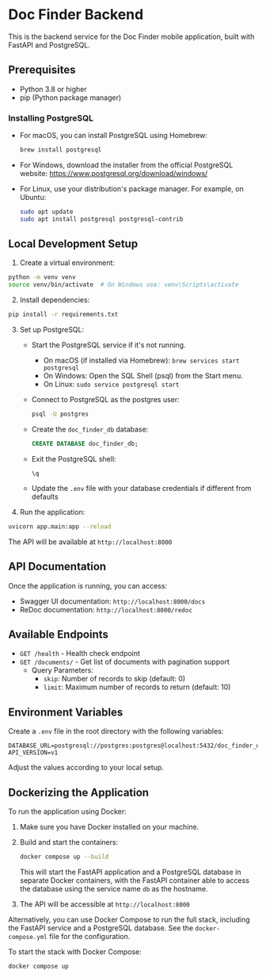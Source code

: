 # Doc Finder Backend

This is the backend service for the Doc Finder mobile application, built with FastAPI and PostgreSQL.

## Prerequisites

- Python 3.8 or higher
- pip (Python package manager)

### Installing PostgreSQL

- For macOS, you can install PostgreSQL using Homebrew:
  ```bash
  brew install postgresql
  ```

- For Windows, download the installer from the official PostgreSQL website: https://www.postgresql.org/download/windows/

- For Linux, use your distribution's package manager. For example, on Ubuntu:
  ```bash
  sudo apt update
  sudo apt install postgresql postgresql-contrib
  ```

## Local Development Setup

1. Create a virtual environment:
```bash
python -m venv venv
source venv/bin/activate  # On Windows use: venv\Scripts\activate
```

2. Install dependencies:
```bash
pip install -r requirements.txt
```

3. Set up PostgreSQL:
   
   - Start the PostgreSQL service if it's not running. 
     - On macOS (if installed via Homebrew): `brew services start postgresql`
     - On Windows: Open the SQL Shell (psql) from the Start menu.
     - On Linux: `sudo service postgresql start`

   - Connect to PostgreSQL as the postgres user:
     ```bash
     psql -U postgres
     ```
   
   - Create the `doc_finder_db` database:
     ```sql
     CREATE DATABASE doc_finder_db;
     ```
   
   - Exit the PostgreSQL shell:
     ```
     \q
     ```

   - Update the `.env` file with your database credentials if different from defaults

4. Run the application:
```bash
uvicorn app.main:app --reload
```

The API will be available at `http://localhost:8000`

## API Documentation

Once the application is running, you can access:
- Swagger UI documentation: `http://localhost:8000/docs`
- ReDoc documentation: `http://localhost:8000/redoc`

## Available Endpoints

- `GET /health` - Health check endpoint
- `GET /documents/` - Get list of documents with pagination support
  - Query Parameters:
    - `skip`: Number of records to skip (default: 0)
    - `limit`: Maximum number of records to return (default: 10)

## Environment Variables

Create a `.env` file in the root directory with the following variables:
```
DATABASE_URL=postgresql://postgres:postgres@localhost:5432/doc_finder_db
API_VERSION=v1
```

Adjust the values according to your local setup.

## Dockerizing the Application

To run the application using Docker:

1. Make sure you have Docker installed on your machine.

2. Build and start the containers:

   ```bash
   docker compose up --build
   ```

   This will start the FastAPI application and a PostgreSQL database in separate Docker containers, with the FastAPI container able to access the database using the service name `db` as the hostname.

3. The API will be accessible at `http://localhost:8000`

Alternatively, you can use Docker Compose to run the full stack, including the FastAPI service and a PostgreSQL database. See the `docker-compose.yml` file for the configuration.

To start the stack with Docker Compose:
```bash
docker compose up
``` 